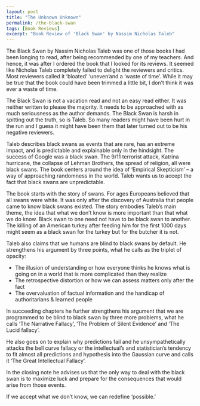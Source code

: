```yaml
---
layout: post
title: "The Unknown Unknown"
permalink: /the-black-swan
tags: [Book Reviews]
excerpt: "Book Review of 'Black Swan' by Nassim Nicholas Taleb"
---
```

The Black Swan by Nassim Nicholas Taleb was one of those books I had been longing to read, after being recommended by one of my teachers. And hence, it was after I ordered the book that I looked for its reviews. It seemed like Nicholas Taleb completely failed to delight the reviewers and critics. Most reviewers called it ‘bloated’ ‘uneven’and a ‘waste of time’. While it may be true that the book could have been trimmed a little bit, I don’t think it was ever a waste of time.

The Black Swan is not a vacation read and not an easy read either. It was neither written to please the majority. It needs to be approached with as much seriousness as the author demands. The Black Swan is harsh in spitting out the truth, so is Taleb. So many readers might have been hurt in the run and I guess it might have been them that later turned out to be his negative reviewers.

Taleb describes black swans as events that are rare, has an extreme impact, and is predictable and explainable only in the hindsight. The success of Google was a black swan. The 9/11 terrorist attack, Katrina hurricane, the collapse of Lehman Brothers, the spread of religion, all were black swans. The book centers around the idea of ‘Empirical Skepticism’ – a way of approaching randomness in the world. Taleb wants us to accept the fact that black swans are unpredictable.

The book starts with the story of swans. For ages Europeans believed that all swans were white. It was only after the discovery of Australia that people came to know black swans existed. The story embodies Taleb’s main theme, the idea that what we don’t know is more important than that what we do know. Black swan to one need not have to be black swan to another. The killing of an American turkey after feeding him for the first 1000 days might seem as a black swan for the turkey but for the butcher it is not.

Taleb also claims that we humans are blind to black swans by default. He strengthens his argument by three points, what he calls as the triplet of opacity:

- The illusion of understanding or how everyone thinks he knows what is going on in a world that is more complicated than they realize
- The retrospective distortion or how we can assess matters only after the fact
- The overvaluation of factual information and the handicap of authoritarians & learned people

In succeeding chapters he further strengthens his argument that we are programmed to be blind to black swan by three more problems, what he calls ‘The Narrative Fallacy’, ‘The Problem of Silent Evidence’ and ‘The Lucid fallacy’.

He also goes on to explain why predictions fail and he unsympathetically attacks the bell curve fallacy or the intellectual’s and statistician’s tendency to fit almost all predictions and hypothesis into the Gaussian curve and calls it ‘The Great Intellectual Fallacy’.

In the closing note he advises us that the only way to deal with the black swan is to maximize luck and prepare for the consequences that would arise from those events.

If we accept what we don’t know, we can redefine ‘possible.’
